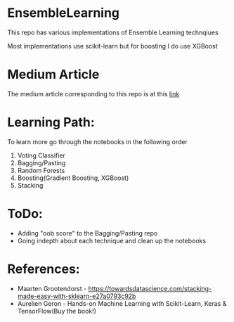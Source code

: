 # EnsembleLearning
This repo has various implementations of Ensemble Learning technqiues

Most implementations use scikit-learn but for boosting I do use XGBoost

# Medium Article
The medium article corresponding to this repo is at this [link](https://medium.com/@karthikmbhargav/the-power-of-ensemble-learning-2ad5186bcf06)

# Learning Path:
To learn more go through the notebooks in the following order
1. Voting Classifier
2. Bagging/Pasting
3. Random Forests
4. Boosting(Gradient Boosting, XGBoost)
5. Stacking


# ToDo:
* Adding "oob score" to the Bagging/Pasting repo
* Going indepth about each technique and clean up the notebooks


# References:
* Maarten Grootendorst - https://towardsdatascience.com/stacking-made-easy-with-sklearn-e27a0793c92b
* Aurelien Geron - Hands-on Machine Learning with Scikit-Learn, Keras & TensorFlow(Buy the book!)
